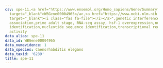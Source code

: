 ```yaml
---
csv: spe-11,<a href="https://www.ensembl.org/Homo_sapiens/Gene/Summary?db=core;g=WBGene00004965"
  target="_blank">WBGene00004965</a>,<a href="https://www.ncbi.nlm.nih.gov/pubmed/30894454"
  target="_blank"><i class="fas fa-file"></i></a>",genetic interference,functional
  association,prime adult stage, RNA-seq assay, hsf-1 overexpression,nucleotide sequence
  identification,nucleotide sequence identification,transcriptional regulation,up-regulates
  activity
data_alias: spe-11
data_id: WBGene00004965
data_numevidence: 1
data_species: Caenorhabditis elegans
data_taxid: '6239'
title: spe-11
---
```

